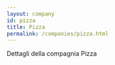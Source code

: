 ```yaml
---
layout: company
id: pizza
title: Pizza
permalink: /companies/pizza.html
---
```


Dettagli della compagnia Pizza